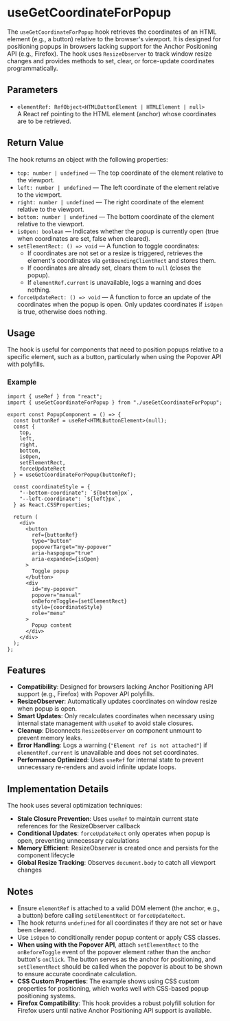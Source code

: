 # useGetCoordinateForPopup

The `useGetCoordinateForPopup` hook retrieves the coordinates of an HTML element (e.g., a button) relative to the browser's viewport. It is designed for positioning popups in browsers lacking support for the Anchor Positioning API (e.g., Firefox). The hook uses `ResizeObserver` to track window resize changes and provides methods to set, clear, or force-update coordinates programmatically.

## Parameters

- `elementRef: RefObject<HTMLButtonElement | HTMLElement | null>`  
  A React ref pointing to the HTML element (anchor) whose coordinates are to be retrieved.

## Return Value

The hook returns an object with the following properties:

- `top: number | undefined` — The top coordinate of the element relative to the viewport.
- `left: number | undefined` — The left coordinate of the element relative to the viewport.
- `right: number | undefined` — The right coordinate of the element relative to the viewport.
- `bottom: number | undefined` — The bottom coordinate of the element relative to the viewport.
- `isOpen: boolean` — Indicates whether the popup is currently open (true when coordinates are set, false when cleared).
- `setElementRect: () => void` — A function to toggle coordinates:
  - If coordinates are not set or a resize is triggered, retrieves the element's coordinates via `getBoundingClientRect` and stores them.
  - If coordinates are already set, clears them to `null` (closes the popup).
  - If `elementRef.current` is unavailable, logs a warning and does nothing.
- `forceUpdateRect: () => void` — A function to force an update of the coordinates when the popup is open. Only updates coordinates if `isOpen` is true, otherwise does nothing.

## Usage

The hook is useful for components that need to position popups relative to a specific element, such as a button, particularly when using the Popover API with polyfills.

### Example

```tsx
import { useRef } from "react";
import { useGetCoordinateForPopup } from "./useGetCoordinateForPopup";

export const PopupComponent = () => {
  const buttonRef = useRef<HTMLButtonElement>(null);
  const { 
    top, 
    left, 
    right, 
    bottom, 
    isOpen,
    setElementRect, 
    forceUpdateRect 
  } = useGetCoordinateForPopup(buttonRef);

  const coordinateStyle = {
    "--bottom-coordinate": `${bottom}px`,
    "--left-coordinate": `${left}px`,
  } as React.CSSProperties;

  return (
    <div>
      <button 
        ref={buttonRef} 
        type="button" 
        popoverTarget="my-popover" 
        aria-haspopup="true"
        aria-expanded={isOpen}
      >
        Toggle popup
      </button>
      <div
        id="my-popover"
        popover="manual"
        onBeforeToggle={setElementRect}
        style={coordinateStyle}
        role="menu"
      >
        Popup content
      </div>
    </div>
  );
};
```

## Features

- **Compatibility**: Designed for browsers lacking Anchor Positioning API support (e.g., Firefox) with Popover API polyfills.
- **ResizeObserver**: Automatically updates coordinates on window resize when popup is open.
- **Smart Updates**: Only recalculates coordinates when necessary using internal state management with `useRef` to avoid stale closures.
- **Cleanup**: Disconnects `ResizeObserver` on component unmount to prevent memory leaks.
- **Error Handling**: Logs a warning (`"Element ref is not attached"`) if `elementRef.current` is unavailable and does not set coordinates.
- **Performance Optimized**: Uses `useRef` for internal state to prevent unnecessary re-renders and avoid infinite update loops.

## Implementation Details

The hook uses several optimization techniques:

- **Stale Closure Prevention**: Uses `useRef` to maintain current state references for the ResizeObserver callback
- **Conditional Updates**: `forceUpdateRect` only operates when popup is open, preventing unnecessary calculations
- **Memory Efficient**: ResizeObserver is created once and persists for the component lifecycle
- **Global Resize Tracking**: Observes `document.body` to catch all viewport changes

## Notes

- Ensure `elementRef` is attached to a valid DOM element (the anchor, e.g., a button) before calling `setElementRect` or `forceUpdateRect`.
- The hook returns `undefined` for all coordinates if they are not set or have been cleared.
- Use `isOpen` to conditionally render popup content or apply CSS classes.
- **When using with the Popover API**, attach `setElementRect` to the `onBeforeToggle` event of the popover element rather than the anchor button's `onClick`. The button serves as the anchor for positioning, and `setElementRect` should be called when the popover is about to be shown to ensure accurate coordinate calculation.
- **CSS Custom Properties**: The example shows using CSS custom properties for positioning, which works well with CSS-based popup positioning systems.
- **Firefox Compatibility**: This hook provides a robust polyfill solution for Firefox users until native Anchor Positioning API support is available.